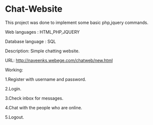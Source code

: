 Chat-Website
============

This project was done to implement some basic php,jquery commands. 

Web languages : HTML,PHP,JQUERY

Database language : SQL

Description: Simple chatting website.  

URL: http://naveenks.webege.com/chatweb/new.html

Working:

1.Register with username and password.

2.Login.

3.Check inbox for messages.

4.Chat with the people who are online.

5.Logout.
